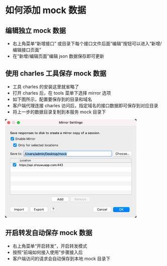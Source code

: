 # 如何添加 mock 数据

## 编辑独立 mock 数据

- 右上角菜单“新增接口” 或目录下每个接口文件后面“编辑”按钮可以进入“新增/编辑接口页面”
- 在“新增/编辑页面”编辑 json 数据保存即可更新

## 使用 charles 工具保存 mock 数据

- 工具 charles 的安装这里就省略了
- 打开 charles 后，在 tools 菜单下选择 mirror 选项
- 如下图所示，配置要保存到的目录和域名
- 客户端代理连接 charles 访问后，指定域名的接口数据即可保存到对应目录
- 将上一步的数据目录复制到本服务 mock 目录下

<img src="./assets/mirror_417x312.jpg" alt="">

## 开启转发自动保存 mock 数据
- 右上角菜单“开启转发”，开启转发模式
- 按照“前端如何接入使用”步骤接入后
- 客户端访问的请求会自动保存到本地 mock 目录下
